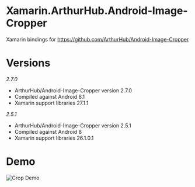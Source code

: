 # Xamarin.ArthurHub.Android-Image-Cropper
Xamarin bindings for https://github.com/ArthurHub/Android-Image-Cropper

# Versions
*2.7.0*
* ArthurHub/Android-Image-Cropper version 2.7.0
* Compiled against Android 8.1
* Xamarin support libraries 27.1.1

*2.5.1*
* ArthurHub/Android-Image-Cropper version 2.5.1
* Compiled against Android 8
* Xamarin support libraries 26.1.0.1

# Demo
![Crop Demo](https://github.com/ian-hamlin/Xamarin.ArthurHub.Android-Image-Cropper/blob/master/cropper_xamarin.gif)
